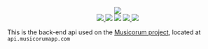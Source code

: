 <p align="center">
  <img src="https://i.imgur.com/lpMjbSr.png" /><br />
  <a href="https://www.jetbrains.com/?from=musicorum">
    <img src="https://img.shields.io/badge/Powered_by_Webstorm-gray.svg?logo=webstorm" />
  </a>
  <img src="https://github.com/musicorum-app/web-api/workflows/Docker%20Image%20CI/badge.svg?branch=master" />
  <img src="https://img.shields.io/github/license/musicorum-app/web-api" />
  <a href="https://medium.com/musicorum">
    <img src="https://img.shields.io/badge/Medium%20blog-%40musicorum-brightgreen" />
  </a>
  <a href="https://twitter.com/intent/follow?screen_name=musicorumapp">
    <img src="https://img.shields.io/twitter/follow/musicorumapp.svg?style=social" />
  </a>
</p>

This is the back-end api used on the [Musicorum project](https://musicorumapp.com), located at `api.musicorumapp.com`
